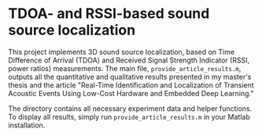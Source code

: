 # TDOA- and RSSI-based sound source localization

This project implements 3D sound source localization, based on Time Difference of Arrival (TDOA) and Received Signal Strength Indicator (RSSI, power ratios) measurements. The main file, `provide_article_results.m`, outputs all the quantitative and qualitative results presented in my master's thesis and the article "Real-Time Identification and Localization of Transient Acoustic Events Using Low-Cost Hardware and Embedded Deep Learning."

The directory contains all necessary experiment data and helper functions. To display all results, simply run `provide_article_results.m` in your Matlab installation. 

